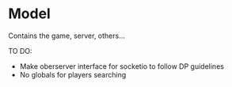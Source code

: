# Model
Contains the game, server, others...

TO DO:
- Make oberserver interface for socketio to follow DP guidelines
- No globals for players searching
